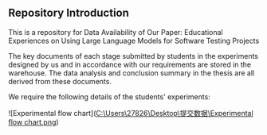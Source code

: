 

## Repository Introduction

This is a repository for Data Availability of Our Paper: Educational Experiences on Using Large Language Models for Software Testing Projects

The key documents of each stage submitted by students in the experiments designed by us and in accordance with our requirements are stored in the warehouse. The data analysis and conclusion summary in the thesis are all derived from these documents. 

We require the following details of the students' experiments:

![Experimental flow chart]([C:\Users\27826\Desktop\提交数据\Experimental flow chart.png](https://github.com/Boomnana/fse2025-seet/blob/main/Experimental%20flow%20chart.png))
